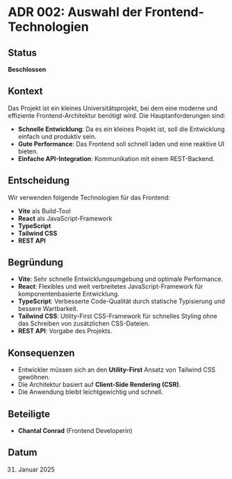 
# ADR 002: Auswahl der Frontend-Technologien

## Status
**Beschlossen**

## Kontext
Das Projekt ist ein kleines Universitätsprojekt, bei dem eine moderne und effiziente Frontend-Architektur benötigt wird. Die Hauptanforderungen sind:

- **Schnelle Entwicklung**: Da es ein kleines Projekt ist, soll die Entwicklung einfach und produktiv sein.
- **Gute Performance**: Das Frontend soll schnell laden und eine reaktive UI bieten.
- **Einfache API-Integration**: Kommunikation mit einem REST-Backend.

## Entscheidung
Wir verwenden folgende Technologien für das Frontend:

- **Vite** als Build-Tool 
- **React** als JavaScript-Framework
- **TypeScript**
- **Tailwind CSS**
- **REST API**

## Begründung
- **Vite**: Sehr schnelle Entwicklungsumgebung und optimale Performance.
- **React**: Flexibles und weit verbreitetes JavaScript-Framework für komponentenbasierte Entwicklung.
- **TypeScript**: Verbesserte Code-Qualität durch statische Typisierung und bessere Wartbarkeit.
- **Tailwind CSS**: Utility-First CSS-Framework für schnelles Styling ohne das Schreiben von zusätzlichen CSS-Dateien.
- **REST API**: Vorgabe des Projekts.

## Konsequenzen
- Entwickler müssen sich an den **Utility-First** Ansatz von Tailwind CSS gewöhnen.
- Die Architektur basiert auf **Client-Side Rendering (CSR)**.
- Die Anwendung bleibt leichtgewichtig und schnell.

## Beteiligte
- **Chantal Conrad** (Frontend Developerin)

## Datum
31. Januar 2025

